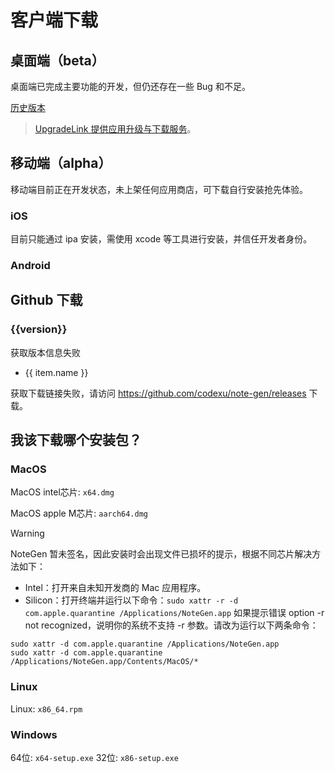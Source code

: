 # 客户端下载

## 桌面端（beta）

桌面端已完成主要功能的开发，但仍还存在一些 Bug 和不足。

<DownloadDesktop />

[历史版本](http://download.upgrade.toolsetlink.com/download?appKey=tyEi-iLVFxnRhGc9c_xApw)

> [UpgradeLink 提供应用升级与下载服务](http://upgrade.toolsetlink.com/)。

## 移动端（alpha）

移动端目前正在开发状态，未上架任何应用商店，可下载自行安装抢先体验。

### iOS

<DownloadIos />

目前只能通过 ipa 安装，需使用 xcode 等工具进行安装，并信任开发者身份。

### Android

<DownloadAndroid />

## Github 下载

<h3 v-if="version">{{version}}</h3>
<p v-else>获取版本信息失败</p>

<ul v-if="assets" v-for="(item, index) in assets.assets" :key="index">
  <li v-if="!filterAssets.includes(item.name.split('.').pop())">
    <a :href="item.browser_download_url">{{ item.name }}</a>
  </li>
</ul>
<p v-else>
  获取下载链接失败，请访问
  <a href="https://github.com/codexu/note-gen/releases">https://github.com/codexu/note-gen/releases</a> 下载。
</p>

## 我该下载哪个安装包？

### MacOS

MacOS intel芯片: `x64.dmg`

MacOS apple M芯片: `aarch64.dmg`

> [!WARNING]
> NoteGen 暂未签名，因此安装时会出现文件已损坏的提示，根据不同芯片解决方法如下：
> - Intel：打开来自未知开发商的 Mac 应用程序。
> - Silicon：打开终端并运行以下命令：`sudo xattr -r -d com.apple.quarantine /Applications/NoteGen.app`
  > 如果提示错误 option -r not recognized，说明你的系统不支持 -r 参数。请改为运行以下两条命令：
  ```
  sudo xattr -d com.apple.quarantine /Applications/NoteGen.app
  sudo xattr -d com.apple.quarantine /Applications/NoteGen.app/Contents/MacOS/*
  ```
### Linux

Linux: `x86_64.rpm`

### Windows

64位: `x64-setup.exe`
32位: `x86-setup.exe`

<script setup>
import { getLatestRelease } from '../../libs/download.ts'
import DownloadDesktop from '../../components/DownloadDesktop.vue'
import DownloadIos from '../../components/DownloadIos.vue'
import DownloadAndroid from '../../components/DownloadAndroid.vue'
import { ref } from 'vue'

// 过滤后缀
const filterAssets = ['sig', 'asc', 'json', 'gz']

const assets = ref(null)
const version =ref(null)

getLatestRelease('codexu','note-gen').then(res =>{
  if(res) {
    assets.value = res
    version.value = res.name
  }
})
</script>
